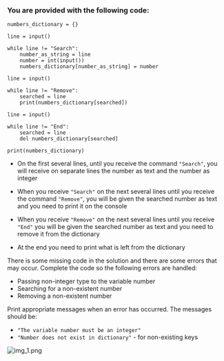 
### You are provided with the following code: 

    numbers_dictionary = {}
    
    line = input()
    
    while line != "Search":
        number_as_string = line
        number = int(input())
        numbers_dictionary[number_as_string] = number
    
    line = input()
    
    while line != "Remove":
        searched = line
        print(numbers_dictionary[searched])
    
    line = input()
    
    while line != "End":
        searched = line
        del numbers_dictionary[searched]
    
    print(numbers_dictionary)


* On the first several lines, until you receive the command `"Search"`, 
  you will receive on separate lines the number as text and the number as integer
  

* When you receive `"Search"` on the next several lines until you receive the command `"Remove"`, 
  you will be given the searched number as text and you need to print it on the console


* When you receive `"Remove"` on the next several lines until you receive `"End"` 
  you will be given the searched number as text and you need to remove it from the dictionary


* At the end you need to print what is left from the dictionary

There is some missing code in the solution and there are some errors that may occur. 
Complete the code so the following errors are handled:
* Passing non-integer type to the variable number
* Searching for a non-existent number
* Removing a non-existent number


Print appropriate messages when an error has occurred. 
The messages should be:
* `"The variable number must be an integer"`
* `"Number does not exist in dictionary"` - for non-existing keys

![img_1.png](img_1.png)